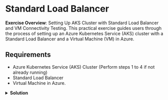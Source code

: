 # Standard Load Balancer

**Exercise Overview**: Setting Up AKS Cluster with Standard Load Balancer and VM Connectivity Testing. This practical exercise guides users through the process of setting up an Azure Kubernetes Service (AKS) cluster with a Standard Load Balancer and a Virtual Machine (VM) in Azure.

## Requirements

* Azure Kubernetes Service (AKS) Cluster (Perform steps 1 to 4 if not already running)
* Standard Load Balancer
* Virtual Machine in Azure.

<details>
<summary><b>Solution</b></summary>
<p>

### 1. Create Resource Group

Creates an Azure Resource Group for organizing and managing resources.

```bash
az group create --location westeurope --resource-group demo-weu-rg
```

### 2. Create Service Principal

Generates a Service Principal for AKS with the necessary permissions.

```bash
az ad sp create-for-rbac --skip-assignment -n "spn-aks"
```

### 3. Create Azure Kubernetes Service

**NOTE**: Replace placeholders in `--subscription`, `--service-principal`, and `--client-secret` with actual values.

Deploys an AKS cluster with specified configurations.

```bash
az aks create \
  --location westeurope \
  --subscription <Your-Subscription-ID> \
  --resource-group demo-weu-rg \
  --name <Your-AKS-Cluster-Name> \
  --ssh-key-value $HOME/.ssh/id_rsa.pub \
  --service-principal "<Your-Service-Principal-ID>" \
  --client-secret "<Your-Client-Secret>" \
  --network-plugin kubenet \
  --load-balancer-sku standard \
  --outbound-type loadBalancer \
  --node-vm-size Standard_B2s \
  --node-count 1 \
  --tags 'ENV=Demo' 'OWNER=Corporation Inc.'
```

### 4. Get Kubeconfig

Retrieves and merges the AKS cluster's kubeconfig into the local environment.

```bash
az aks get-credentials \
  --resource-group demo-weu-rg \
  --name <Your-AKS-Cluster-Name> \
  --admin
```

### 5. Create SSH RSA Keys

Generates SSH RSA keys for secure communication.

```bash
ssh-keygen -t rsa
```

### 6. Create Virtual Machine

**NOTE**: Replace placeholders in `--subscription` with actual values.

Provisions a Virtual Machine with specified configurations, and wait for the VM creation to complete.

```bash
az vm create \
  --location westeurope \
  --subscription <Your-Subscription-ID> \
  --resource-group demo-weu-rg \
  --name <Your-VM-Name> \
  --ssh-key-values $HOME/.ssh/id_rsa.pub \
  --admin-username devops \
  --image UbuntuLTS \
  --nsg-rule SSH \
  --public-ip-address-allocation static \
  --public-ip-sku Standard \
  --size Standard_B2s
```

## Testing

### 1. Add Default Rule in NSG for Port 8080

Configures a Network Security Group rule to allow inbound traffic on port 8080.

```bash
az network nsg rule create \
  --resource-group demo-weu-rg \
  --nsg-name <Your-VM-NSG-Name> \
  --name AllowAnyCustom8080Inbound \
  --priority 1011 \
  --source-address-prefixes "*" \
  --source-port-ranges "*" \
  --destination-address-prefixes '*' \
  --destination-port-ranges "8080" \
  --access Allow \
  --protocol Tcp 
```

### 2.Login via SSH to the VM and Run Netcat

Starts a netcat listener on the VM for testing connectivity.

```bash
nc -l 8080
```

### 3. Open a Second Terminal and Run Tcpdump to Inspect Packets

Captures and displays packets on port 8080 for analysis.

```bash
tcpdump -n -i eth0 port 8080
```

### 4. Deploy Example Pod

Deploys a temporary pod for testing within the AKS cluster.

```bash
kubectl run -it --rm busybox --image=busybox -- sh
```

### 5. Run Telnet Command from AKS Pod and Observe Tcpdump on VM

Tests network connectivity by initiating a telnet connection from the AKS pod to the VM on port 8080.

```bash
telnet <VM-IP-Address> 8080
```

## Clean Up

### 1. Remove all resources

Deletes the resource group and associated resources.

```bash
az group delete -n demo-weu-rg --yes --no-wait
```

</p>
</details>
